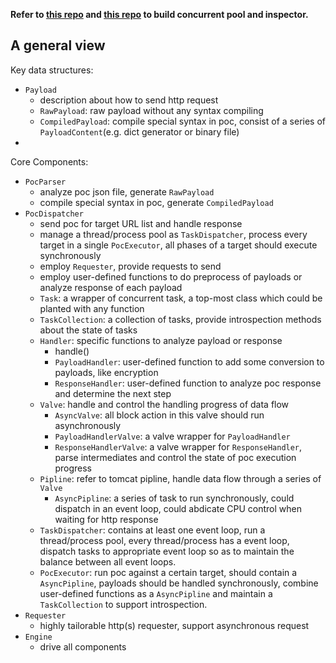 **Refer to [this repo](https://github.com/chibd2000/myscan/blob/0ffeeef3b5a5844713ef7cbe0bd487e030bb11d8/core/component/asyncpool.py) and [this repo](https://github.com/saucer-man/saucerframe) to build concurrent pool and inspector.**



## A general view
Key data structures:
- `Payload`
	- description about how to send http request
	- `RawPayload`: raw payload without any syntax compiling
	- `CompiledPayload`: compile special syntax in poc, consist of a series of `PayloadContent`(e.g. dict generator or binary file)
- 

Core Components:
- `PocParser`
	- analyze poc json file, generate `RawPayload`
	- compile special syntax in poc, generate `CompiledPayload`
- `PocDispatcher`
	- send poc for target URL list and handle response
	- manage a thread/process pool as `TaskDispatcher`, process every target in a single `PocExecutor`, all phases of a target should execute synchronously
	- employ `Requester`, provide requests to send
	- employ user-defined functions to do preprocess of payloads or analyze response of each payload
	- `Task`: a wrapper of concurrent task, a top-most class which could be planted with any function
	- `TaskCollection`: a collection of tasks, provide introspection methods about the state of tasks
	- `Handler`: specific functions to analyze payload or response
		- handle()
		- `PayloadHandler`: user-defined function to add some conversion to payloads, like encryption
		- `ResponseHandler`: user-defined function to analyze poc response and determine the next step
	- `Valve`: handle and control the handling progress of data flow
		- `AsyncValve`: all block action in this valve should run asynchronously 
		- `PayloadHandlerValve`: a valve wrapper for `PayloadHandler`
		- `ResponseHandlerValve`: a valve wrapper for `ResponseHandler`, parse intermediates and control the state of poc execution progress
	- `Pipline`: refer to tomcat pipline, handle data flow through a series of `Valve`
		- `AsyncPipline`: a series of task to run synchronously, could dispatch in an event loop, could abdicate CPU control when waiting for http response
	- `TaskDispatcher`: contains at least one event loop, run a thread/process pool, every thread/process has a event loop, dispatch tasks to appropriate event loop so as to maintain the balance between all event loops.
	- `PocExecutor`: run poc against a certain target, should contain a `AsyncPipline`, payloads should be handled synchronously, combine user-defined functions as a `AsyncPipline` and maintain a `TaskCollection` to support introspection.
- `Requester`
	- highly tailorable http(s) requester, support asynchronous request
- `Engine`
	- drive all components


